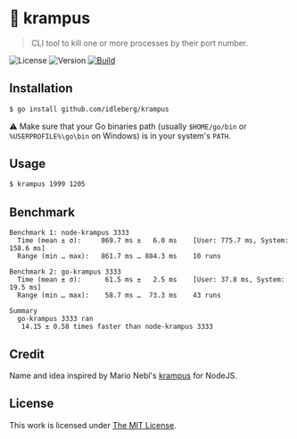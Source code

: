 # :japanese_ogre: krampus

> CLI tool to kill one or more processes by their port number.

![License](https://img.shields.io/github/license/idleberg/krampus?style=for-the-badge)
![Version](https://img.shields.io/github/v/release/idleberg/krampus?sort=semver&style=for-the-badge)
[![Build](https://img.shields.io/github/actions/workflow/status/idleberg/node-dent/default.yml?style=for-the-badge)](https://github.com/idleberg/krampus/actions)

## Installation

```sh
$ go install github.com/idleberg/krampus
```

:warning: Make sure that your Go binaries path (usually `$HOME/go/bin` or `%USERPROFILE%\go\bin` on Windows) is in your system's `PATH`.

## Usage

```sh
$ krampus 1999 1205
```

## Benchmark

```
Benchmark 1: node-krampus 3333
  Time (mean ± σ):     869.7 ms ±   6.0 ms    [User: 775.7 ms, System: 158.6 ms]
  Range (min … max):   861.7 ms … 884.3 ms    10 runs
 
Benchmark 2: go-krampus 3333
  Time (mean ± σ):      61.5 ms ±   2.5 ms    [User: 37.8 ms, System: 19.5 ms]
  Range (min … max):    58.7 ms …  73.3 ms    43 runs
 
Summary
  go-krampus 3333 ran
   14.15 ± 0.58 times faster than node-krampus 3333
```

## Credit

Name and idea inspired by Mario Nebl's [krampus](https://www.npmjs.com/package/krampus) for NodeJS.

## License

This work is licensed under [The MIT License](LICENSE).
  
